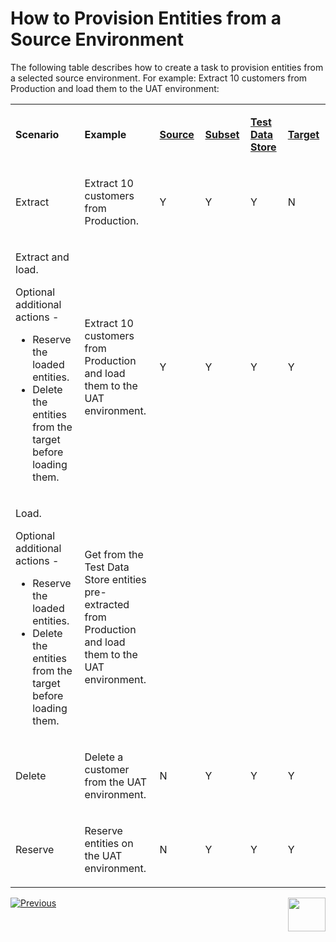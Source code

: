 # How to Provision Entities from a Source Environment

The following table describes how to create a task to provision entities from a selected source environment. For example: Extract 10 customers from Production and load them to the UAT environment:



<table width="900pxl">
<tbody>
<tr>
<td width="250pxl">
<p><strong>Scenario</strong></p>
</td>
<td width="250pxl">
<p><strong>Example</strong></p>
</td>
<td width="100pxl">
<p><a href="14a_task_source_component.md"><strong>Source</strong></a></p>
</td>
<td width="100pxl">
<p><a href="15_task_subset_component.md"><strong>Subset</strong></a></p>
</td>
<td width="100pxl">
<p><a href="16_task_test_data_store_component.md"><strong>Test Data Store</strong></a></p>
</td>
<td width="100pxl">
<p><a href="17_task_target_component.md"><strong>Target</strong></a></p>
</td>
</tr>
<tr>
<td width="250pxl">
<p>Extract</p>
</td>
<td width="250pxl">
<p>Extract 10 customers from Production.</p>
</td>
<td width="100pxl">
<p>Y</p>
</td>
<td width="100pxl">
<p>Y</p>
</td>
<td width="100pxl">
<p>Y</p>
</td>
<td width="100pxl">
<p>N</p>
</td>
</tr>
<tr>
<td width="250pxl">
<p>Extract and load.</p>
<p>Optional additional actions -</p>
<ul>
<li>Reserve the loaded entities.</li>
<li>Delete the entities from the target before loading them.</li>
</ul>
</td>
<td width="250pxl">
<p>Extract 10 customers from Production and load them to the UAT environment.</p>
</td>
<td width="100pxl">
<p>Y</p>
</td>
<td width="100pxl">
<p>Y</p>
</td>
<td width="100pxl">
<p>Y</p>
</td>
<td width="100pxl">
<p>Y</p>
</td>
</tr>
<tr>
<td width="250pxl">
<p>Load.</p>
<p>Optional additional actions -</p>
<ul>
<li>Reserve the loaded entities.</li>
<li>Delete the entities from the target before loading them.</li>
</ul>
</td>
<td width="250pxl">
<p>Get from the Test Data Store entities pre-extracted from Production and load them to the UAT environment.</p>
</td>
<td width="100pxl">
<p>&nbsp;</p>
</td>
<td width="100pxl">
<p>&nbsp;</p>
</td>
<td width="100pxl">
<p>&nbsp;</p>
</td>
<td width="100pxl">
<p>&nbsp;</p>
</td>
</tr>
<tr>
<td width="250pxl">
<p>Delete</p>
</td>
<td width="250pxl">
<p>Delete a customer from the UAT environment.</p>
</td>
<td width="100pxl">
<p>N</p>
</td>
<td width="100pxl">
<p>Y</p>
</td>
<td width="100pxl">
<p>Y</p>
</td>
<td width="100pxl">
<p>Y</p>
</td>
</tr>
<tr>
<td width="250pxl">
<p>Reserve</p>
</td>
<td width="250pxl">
<p>Reserve entities on the UAT environment.</p>
</td>
<td width="100pxl">
<p>N</p>
</td>
<td width="100pxl">
<p>Y</p>
</td>
<td width="100pxl">
<p>Y</p>
</td>
<td width="100pxl">
<p>Y</p>
</td>
</tr>
</tbody>
</table>





 [![Previous](/articles/images/Previous.png)](17_task_target_component.md)[<img align="right" width="60" height="54" src="/articles/images/Next.png">](19_task_synthetic_data_generation.md)

